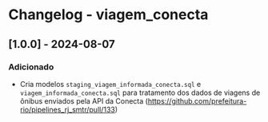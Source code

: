 # Changelog - viagem_conecta

## [1.0.0] - 2024-08-07

### Adicionado

- Cria modelos `staging_viagem_informada_conecta.sql` e `viagem_informada_conecta.sql` para tratamento dos dados de viagens de ônibus enviados pela API da Conecta (https://github.com/prefeitura-rio/pipelines_rj_smtr/pull/133)
